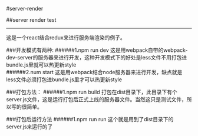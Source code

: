 #server-render

##server render test
___________________

这是一个react结合redux来进行服务端渲染的例子。

###开发模式有两种:
######1.npm run dev
这是用webpack自带的webpack-dev-server的服务器来进行开发，这种开发模式下的好处是less文件不用打包进bundle.js里就可以热更新style<br/>
######2.num start
这是用webpack结合node服务器来进行开发，缺点就是less文件必须打包进bundle.js里才可以热更新style<br/>

###打包方法：
######1.npm run build
打包在dist目录下，此目录下有个server.js文件，这是运行打包后正式上线的服务器文件。当然这只是测试文件，所以写的很简单。<br/>

###打包后运行方法
######1.npm run run
这个就是用到了dist目录下的server.js来运行的了<br/>

